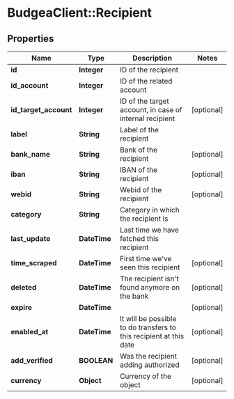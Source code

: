 # BudgeaClient::Recipient

## Properties
Name | Type | Description | Notes
------------ | ------------- | ------------- | -------------
**id** | **Integer** | ID of the recipient | 
**id_account** | **Integer** | ID of the related account | 
**id_target_account** | **Integer** | ID of the target account, in case of internal recipient | [optional] 
**label** | **String** | Label of the recipient | 
**bank_name** | **String** | Bank of the recipient | [optional] 
**iban** | **String** | IBAN of the recipient | [optional] 
**webid** | **String** | Webid of the recipient | [optional] 
**category** | **String** | Category in which the recipient is | 
**last_update** | **DateTime** | Last time we have fetched this recipient | 
**time_scraped** | **DateTime** | First time we&#39;ve seen this recipient | [optional] 
**deleted** | **DateTime** | The recipient isn&#39;t found anymore on the bank | [optional] 
**expire** | **DateTime** |  | [optional] 
**enabled_at** | **DateTime** | It will be possible to do transfers to this recipient at this date | [optional] 
**add_verified** | **BOOLEAN** | Was the recipient adding authorized | [optional] 
**currency** | **Object** | Currency of the object | [optional] 


